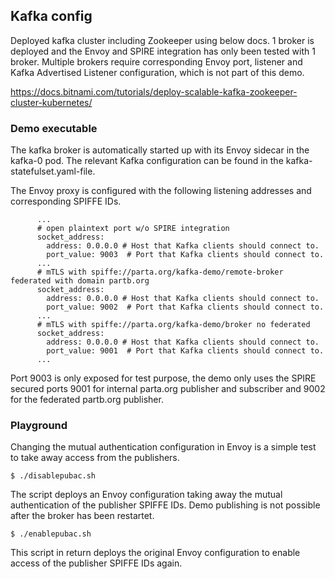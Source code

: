 ## Kafka config

Deployed kafka cluster including Zookeeper using below docs. 1 broker is deployed and the Envoy and SPIRE integration has only been tested with 1 broker. Multiple brokers require corresponding Envoy port, listener and Kafka Advertised Listener configuration, which is not part of this demo.

https://docs.bitnami.com/tutorials/deploy-scalable-kafka-zookeeper-cluster-kubernetes/

### Demo executable
The kafka broker is automatically started up with its Envoy sidecar in the kafka-0 pod. The relevant Kafka configuration can be found in the kafka-statefulset.yaml-file.

The Envoy proxy is configured with the following listening addresses and corresponding SPIFFE IDs.

          ...
          # open plaintext port w/o SPIRE integration
          socket_address:
            address: 0.0.0.0 # Host that Kafka clients should connect to.
            port_value: 9003  # Port that Kafka clients should connect to.
          ...
          # mTLS with spiffe://parta.org/kafka-demo/remote-broker federated with domain partb.org
          socket_address:
            address: 0.0.0.0 # Host that Kafka clients should connect to.
            port_value: 9002  # Port that Kafka clients should connect to.
          ...
          # mTLS with spiffe://parta.org/kafka-demo/broker no federated
          socket_address:
            address: 0.0.0.0 # Host that Kafka clients should connect to.
            port_value: 9001  # Port that Kafka clients should connect to.
          ...

Port 9003 is only exposed for test purpose, the demo only uses the SPIRE secured ports 9001 for internal parta.org publisher and subscriber and 9002 for the federated partb.org publisher.

### Playground
Changing the mutual authentication configuration in Envoy is a simple test to take away access from the publishers.

    $ ./disablepubac.sh
    
The script deploys an Envoy configuration taking away the mutual authentication of the publisher SPIFFE IDs. Demo publishing is not possible after the broker has been restartet.

    $ ./enablepubac.sh
    
This script in return deploys the original Envoy configuration to enable access of the publisher SPIFFE IDs again.
